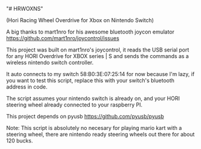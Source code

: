 "# HRWOXNS" 

(Hori Racing Wheel Overdrive for Xbox on Nintendo Switch)

A big thanks to mart1nro for his awesome bluetooth joycon emulator
https://github.com/mart1nro/joycontrol/issues

This project was built on mart1nro's joycontrol, it reads the USB serial port for any HORI Overdrive for XBOX series | S and sends the commands as a wireless nintendo switch controller.

It auto connects to my switch 58:B0:3E:07:25:14 for now because I'm lazy, if you want to test this script, replace this with your switch's bluetooth address in code.

The script assumes your nintendo switch is already on, and your HORI steering wheel already connected to your raspberry PI.

This project depends on pyusb
https://github.com/pyusb/pyusb

Note: This script is absolutely no necesary for playing mario kart with a steering wheel, there are nintendo ready steering wheels out there for about 120 bucks.

